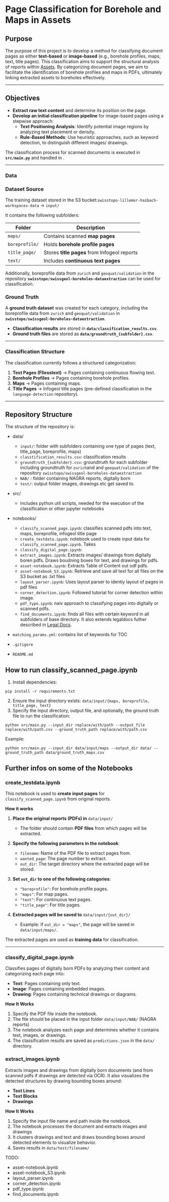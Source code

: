 # Page Classification for Borehole and Maps in Assets

## **Purpose** 

The purpose of this project is to develop a method for classifying document pages as either **text-based** or **image-based** (e.g., borehole profiles, maps, text, title pages). This classification aims to support the structural analysis of reports within [Assets](assets.swissgeol.ch). By categorizing document pages, we aim to facilitate the identification of borehole profiles and maps in PDFs, ultimately linking extracted assets to boreholes effectively.

---

## **Objectives**

- **Extract raw text content** and determine its position on the page.
- **Develop an initial classification pipeline** for image-based pages using a stepwise approach:
    - **Text Positioning Analysis**: Identify potential image regions by analyzing text placement or density.
    - **Rule-Based Methods**: Use heuristic approaches, such as keyword detection, to distinguish different images/ drawings.

The classification process for scanned documents is executed in **`src/main.py`** and handled in .

---

### Data

### **Dataset Source**

The training dataset stored in the S3 bucket:`swisstopo-lillemor-haibach-workspaces-data` ->  `input/`

It contains the following subfolders:  

| Folder      | Description |
|-------------|-------------|
| `maps/`     | Contains scanned **map pages** |
| `boreprofile/` | Holds **borehole profile pages** |
| `title_page/` | Stores **title pages** from Infogeol reports |
| `text/`     | Includes **continuous text pages** |

Additionally, boreprofile data from `zurich` and `geoquat/validation` in the repository **`swisstopo/swissgeol-boreholes-dataextraction`** can be used for classification.  

### **Ground Truth**  

A **ground truth dataset** was created for each category, including the boreprofile data from `zurich` and `geoquat/validation` in **`swisstopo/swissgeol-boreholes-dataextraction`**.  

- **Classification results** are stored in **`data/classification_results.csv`**.  
- **Ground truth files** are stored as **`data/groundtruth_{subfolder}.csv`**.

---

### Classification Structure

The classification currently follows a structured categorization:


1. **Text Pages (Fliesstext)** → Pages containing continuous flowing text.  
2. **Borehole Profiles** → Pages containing borehole profiles.  
3. **Maps** → Pages containing maps.  
4. **Title Pages** → Infogeol title pages (pre-defined classification in the `language-detection` repository).  

---

## Repository Structure

The structure of the repository is:
- data/
    - `input/`: folder with subfolders containing one type of pages (text, title_page, boreprofile, maps)
    -  `classtification_results.csv`: classification results
    - `groundtruth_{subfolder}.csv`: groundtruth for each subfolder including groundtruth for `zurich`and and `geoquat/validation` of the repository `swisstopo/swissgeol-boreholes-dataextraction`
    - `NAB/` : folder containing NAGRA reports, digitally born
    - `test/`: output folder images, drawings etc get saved to.
- src/
    - includes python util scripts, needed for the execution of the classification or other jupyter notebooks
- notebooks/
    - `classify_scanned_page.ipynb`: classifies scanned pdfs into text, maps, boreprofile, infogeol title page
    - `create_testdata.ipynb`: notebook used to create input data for `classify_scanned_page.ipynb`. Takes 
    - `classify_digital_page.ipynb`:
    - `extract_images.ipynb`: Extracts images/ drawings from digitally boren pdfs. Draws boudning boxes for text, and drawings for pdfs.
    - `asset-notebook.ipynb`: Extracts Table of Content out odf pdfs.
    - `asset-notebook_S3.ipynb`: Retrieve and save all text for all files on the S3 bucket as .txt files
    - `layout_parser.ipynb`: Uses layout parser to identiy layout of pages in pdf files
    - `corner_detection.ipynb`: Followed tutorial for corner detection within image.
    - `pdf_type.ipynb`: naiv approach to classifying pages into digitally or scanned pdfs.
    - `find_documents.ipynb`: finds all files with certain keyword in all subfolders of base directory. It also extends legaldocs futher described in [Legal Docs](https://ltwiki.adr.admin.ch:8443/pages/viewpage.action?pageId=637241440&spaceKey=LG&title=Legal%2BDocs).

- `matching_params.yml`: contains list of keywords for TOC
- `.gitigore`
- `README.md`

## How to run classify_scanned_page.ipynb
1. Install dependencies:
```
pip install -r requirements.txt
```
2. Ensure the input directory exists: `data/input/{maps, boreprofile, title_page, text}`
3. Specify the input directory, output file, and optionally, the ground truth file to run the classification:
```
python src/main.py --input_dir replace/with/path --output_file replace/with/path.csv --ground_truth_path replace/with/path.csv
```

Example:
```
python src/main.py --input_dir data/input/maps --output_dir data/ --ground_truth_path data/ground_truth_maps.csv
```

## Further infos on some of the Notebooks

### create_testdata.ipynb

This notebook is used to **create input pages** for `classify_scanned_page.ipynb` from original reports.

**How it works**
1. **Place the original reports (PDFs) in** `data/input/`  
   - The folder should contain **PDF files** from which pages will be extracted.

2. **Specify the following parameters in the notebook**:  
   - `filename`: Name of the PDF file to extract pages from.  
   - `wanted_page`: The page number to extract.  
   - `out_dir`: The target directory where the extracted page will be stored.

3. **Set `out_dir` to one of the following categories**:  
   - `"boreprofile"`: For borehole profile pages.  
   - `"maps"`: For map pages.  
   - `"text"`: For continuous text pages.  
   - `"title_page"`: For title pages.  

4. **Extracted pages will be saved to** `data/input/{out_dir}/`  
   - Example: If `out_dir = "maps"`, the page will be saved in `data/input/maps/`.  

The extracted pages are used as **training data** for classification.

--- 
### classify_digital_page.ipynb
Classifies pages of digitally born PDFs by analyzing their content and categorizing each page into:
- **Text**: Pages containing only text.
- **Image**: Pages containing embedded images.
- **Drawing**: Pages containing technical drawings or diagrams.

**How It Works**
1. Specify the PDF file inside the notebook.
2. The file should be placed in the input folder `data/input/NAB/` (NAGRA reports)
3. The notebook analyzes each page and determines whether it contains text, images, or drawings.
4. The classification results are saved as `predictions.json` in the `data/` directory.

### extract_images.ipynb

Extracts images and drawings from digitally born documents (and from scanned pdfs if drawings are detected via OCR). It also visualizes the detected structures by drawing bounding boxes around:
- **Text Lines**
- **Text Blocks**
- **Drawings**

**How It Works**

1. Specify the input file name and path inside the notebook.
2. The notebook processes the document and extracts images and drawings
3. It clusters drawings and text and draws bounding boxes around detected elements to visualize  behavior.
4. Saves results in `data/test/filename/`


TODO:
- asset-notebook.ipynb
- asset-notebook_S3.ipynb
- layout_parser.ipynb
- corner_detection.ipynb
- pdf_type.ipynb
- find_documents.ipynb

